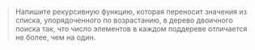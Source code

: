 >Напишите рекурсивную функцию, которая переносит значения из списка, упорядоченного по возрастанию, в дерево двоичного поиска так, что число элементов в каждом поддереве отличается не более, чем на один.